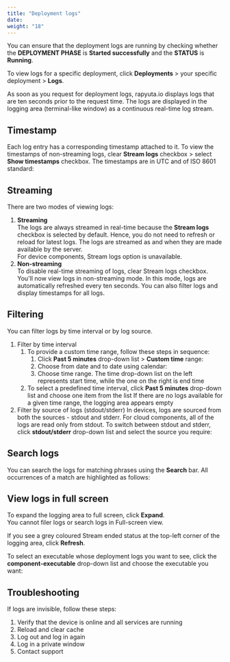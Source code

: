 ```yaml
---
title: "Deployment logs"
date:
weight: "18"
---
```

You can ensure that the deployment logs are running by checking whether the
**DEPLOYMENT PHASE** is **Started successfully** and the **STATUS** is **Running**.

To view logs for a specific deployment,
click **Deployments** > your specific deployment > **Logs**.

As soon as you request for deployment logs, rapyuta.io displays logs that are
ten seconds prior to the request time. The logs are displayed in the logging
area (terminal-like window) as a continuous real-time log stream.

## Timestamp
Each log entry has a corresponding timestamp attached to it. To view the
timestamps of non-streaming logs, clear **Stream logs** checkbox > select
**Show timestamps** checkbox. The timestamps are in UTC and of ISO 8601 standard:

## Streaming
There are two modes of viewing logs:

1. **Streaming**    
The logs are always streamed in real-time because the **Stream logs** checkbox is
selected by default. Hence, you do not need to refresh or reload for latest logs.
The logs are streamed as and when they are made available by the server.    
For device components, Stream logs option is unavailable.
2. **Non-streaming**    
To disable real-time streaming of logs, clear Stream logs checkbox. You'll now
view logs in non-streaming mode. In this mode, logs are automatically refreshed
every ten seconds. You can also filter logs and display timestamps for all logs.

## Filtering
You can filter logs by time interval or by log source.

1. Filter by time interval
	1. To provide a custom time range, follow these steps in sequence:
		1. Click **Past 5 minutes** drop-down list > **Custom time** range:
		2. Choose from date and to date using calendar:
		3. Choose time range. The time drop-down list on the left represents
		start time, while the one on the right is end time
	2. To select a predefined time interval, click **Past 5 minutes** drop-down
	list and choose one item from the list
	If there are no logs available for a given time range, the logging area
	appears empty
2. Filter by source of logs (stdout/stderr)
In devices, logs are sourced from both the sources - stdout and stderr. For
cloud components, all of the logs are read only from stdout.
To switch between stdout and  stderr, click **stdout/stderr** drop-down list and
select the source you require:

## Search logs
You can search the logs for matching phrases using the **Search** bar. All
occurrences of a match are highlighted as follows:

## View logs in full screen
To expand the logging area to full screen, click **Expand**.    
You cannot filer logs or search logs in Full-screen view.

If you see a grey coloured Stream ended status at the top-left corner of the
logging area, click **Refresh**.

To select an executable whose deployment logs you want to see, click the
**component-executable** drop-down list and choose the executable you want:

## Troubleshooting
If logs are invisible, follow these steps:

1. Verify that the device is online and all services are running
2. Reload and clear cache
3. Log out and log in again
4. Log in a private window
5. Contact support
